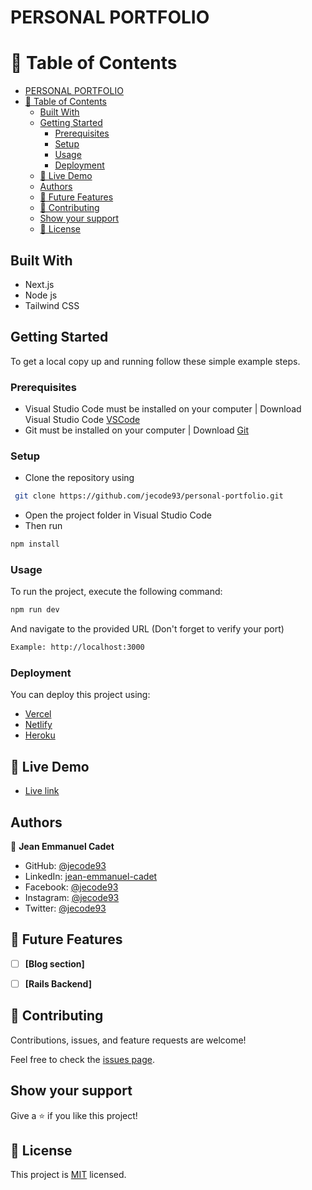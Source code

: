 # PERSONAL PORTFOLIO


# 📗 Table of Contents

- [PERSONAL PORTFOLIO](#personal-portfolio)
- [📗 Table of Contents](#-table-of-contents)
  - [Built With](#built-with)
  - [Getting Started](#getting-started)
    - [Prerequisites](#prerequisites)
    - [Setup](#setup)
    - [Usage](#usage)
    - [Deployment](#deployment)
  - [🚀 Live Demo ](#-live-demo-)
  - [Authors](#authors)
  - [🔭 Future Features ](#-future-features-)
  - [🤝 Contributing](#-contributing)
  - [Show your support](#show-your-support)
  - [📝 License](#-license)





## Built With

- Next.js
- Node js
- Tailwind CSS

<!-- ## Key Features <a name="key-features"></a>

> Some useful features

- **[Using Flexbox for the layout]**
- **[Pure html]**
- **[Pure css]** -->


<!-- LIVE DEMO -->

## Getting Started

To get a local copy up and running follow these simple example steps.

### Prerequisites
- Visual Studio Code must be installed on your computer | Download Visual Studio Code [VSCode](https://code.visualstudio.com/)
- Git must be installed on your computer | Download [Git](https://git-scm.com/downloads)

### Setup
- Clone the repository using
```sh
 git clone https://github.com/jecode93/personal-portfolio.git
```
- Open the project folder in Visual Studio Code
- Then run
```sh
npm install
```

### Usage

To run the project, execute the following command:
```sh
npm run dev
```
And navigate to the provided URL (Don't forget to verify your port)
```sh
Example: http://localhost:3000
```

### Deployment

You can deploy this project using:

- [Vercel](https://vercel.com/)
- [Netlify](https://www.netlify.com/)
- [Heroku](https://www.heroku.com/)

<!-- LIVE DEMO -->

## 🚀 Live Demo <a name="live-demo"></a>

- [Live link](https://jeanemmanuelcadet.com)

## Authors

👤 **Jean Emmanuel Cadet**
- GitHub: [@jecode93](https://github.com/jecode93)
- LinkedIn: [jean-emmanuel-cadet](https://www.linkedin.com/in/jean-emmanuel-cadet/)
- Facebook: [@jecode93](https://www.facebook.com/jecode93)
- Instagram: [@jecode93](https://instagram.com/jecode93)
- Twitter: [@jecode93](https://twitter.com/jecode93)

<!-- FUTURE FEATURES -->

## 🔭 Future Features <a name="future-features"></a>

- [ ] **[Blog section]**
- [ ] **[Rails Backend]**


## 🤝 Contributing

Contributions, issues, and feature requests are welcome!

Feel free to check the [issues page](../../issues/).

## Show your support

Give a ⭐️ if you like this project!

<!---
## Acknowledgments

- Hat tip to anyone whose code was used
- Inspiration
- etc
-->

## 📝 License

This project is [MIT](./LICENSE) licensed.
